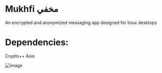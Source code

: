 # Mukhfi مخفي
An encrypted and anonymized messaging app designed for linux desktops

# Dependencies:
Crypto++
Asio

![image](https://user-images.githubusercontent.com/58254277/200188623-3082feb2-ceda-4ece-8f0c-1b3f6b5745b1.png)
